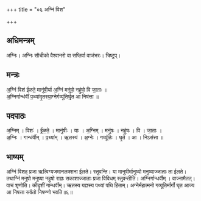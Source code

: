 +++
title = "०६ अग्निं विश"

+++
## अधिमन्त्रम्
अग्निः। अग्निः सौचीको वैश्वानरो वा सप्तिर्वा वाजंभरः। त्रिष्टुप्।

## मन्त्रः
अ॒ग्निं विश॑ ईळते॒ मानु॑षी॒र्या अ॒ग्निं मनु॑षो॒ नहु॑षो॒ वि जा॒ताः ।  
अ॒ग्निर्गान्ध॑र्वीं प॒थ्या॑मृ॒तस्या॒ग्नेर्गव्यू॑तिर्घृ॒त आ निष॑त्ता ॥

## पदपाठः
अ॒ग्निम् । विशः॑ । ई॒ळ॒ते॒ । मानु॑षीः । याः । अ॒ग्निम् । मनु॑षः । नहु॑षः । वि । जा॒ताः ।  
अ॒ग्निः । गान्ध॑र्वीम् । प॒थ्या॑म् । ऋ॒तस्य॑ । अ॒ग्नेः । गव्यू॑तिः । घृ॒ते । आ । निऽस॑त्ता ॥

## भाष्यम्
अग्निं विशह् प्रजा ऋत्विग्यजमानलक्शना ईलते। स्तुवन्ति। या मानुषीर्मानुष्यो मनुष्याज्जाताः ता ईलते। तथाग्निं मनुषो मनुष्या नहुषो राज्ञः सकाशाज्जाताः प्रजा विविधम् स्तुवन्तीति। अग्निर्गान्धर्वीम् । वाज्नामैतत्। वाचं शृणोति। कीदृशीं गान्धर्वीम्। ऋतस्य यज्ञस्य पथ्यां पथि हिताम्। अग्नेर्महात्मनो गव्यूतिर्मार्गो घृत आज्य आ निषत्ता सर्वतो निषण्णो भवति॥६॥